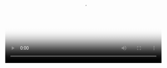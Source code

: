 <video width="500" height="281" poster="https://www.dhs.gov/medialibrary-assets/assets/videos/thumbs/15_0824_opa_psa-30sec.jpg" preload="metadata" data-able-player="data-able-player" playsinline="playsinline" controls="controls" >
            <source type="video/mp4" original content_type="video/mp4" url="https://www.dhs.gov/medialibrary-assets/assets/videos/f46df045-9c86-4bc1-8ae1-adcc06fb204e/15_0824_opa_psa-30sec.mp4" size="11850180" src="https://www.dhs.gov/medialibrary-assets/assets/videos/f46df045-9c86-4bc1-8ae1-adcc06fb204e/15_0824_opa_psa-30sec.mp4" />

